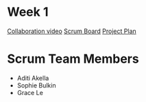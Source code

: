 # Week 1
[Collaboration video](https://youtu.be/rLajlcMSnqM)
[Scrum Board](https://docs.google.com/spreadsheets/d/12443IJhg4GRvcSBd0loJhf6FoQ2Q2dtlW5ISFfuDaM8/edit?usp=sharing)
[Project Plan](https://docs.google.com/document/d/1wBFv8xEiTdBYL12SreRxs_ixNCXaxFt93r1jJ1S14m4/edit?usp=sharing)
# Scrum Team Members
* Aditi Akella
* Sophie Bulkin
* Grace Le
